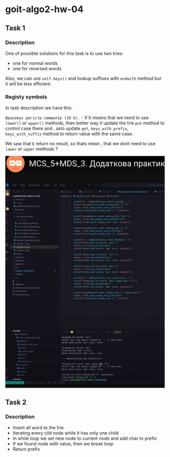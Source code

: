 # goit-algo2-hw-04

## Task 1

### Description

One of possible solutions for this task is to use two tries:

- one for normal words
- one for reversed words

Also, we can use `self.keys()` and lookup suffixes with `endwith` method but it will be less efficient.


### Registy symbols

In task description we have this:

`Враховує регістр символів (10 б).` - if it means that we need to use `lower()` or `upper()` methods, then better way it update the trie `put` method to control case there and , aslo update `get`, `keys_with_prefix`, `keys_with_suffix` method to return value with the same case. 

We saw that `E` return no result, so thats mean , that we dont need to use `lower` or `upper` methods ?

![Practice test](image.png)

## Task 2

### Description

- Insert all word to the trie
- Iterating every cild node while it has only one child
- In while loop we set new node to current node and add char to prefix
- If we found node with value, then we break loop
- Return prefix


